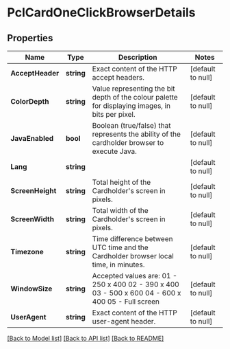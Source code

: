 # PclCardOneClickBrowserDetails

## Properties
Name | Type | Description | Notes
------------ | ------------- | ------------- | -------------
**AcceptHeader** | **string** | Exact content of the HTTP accept headers. | [default to null]
**ColorDepth** | **string** | Value representing the bit depth of the colour palette for displaying images, in bits per pixel. | [default to null]
**JavaEnabled** | **bool** | Boolean (true/false) that represents the ability of the cardholder browser to execute Java. | [default to null]
**Lang** | **string** |  | [default to null]
**ScreenHeight** | **string** | Total height of the Cardholder&#x27;s screen in pixels. | [default to null]
**ScreenWidth** | **string** | Total width of the Cardholder&#x27;s screen in pixels. | [default to null]
**Timezone** | **string** | Time difference between UTC time and the Cardholder browser local time, in minutes. | [default to null]
**WindowSize** | **string** | Accepted values are: 01 - 250 x 400 02 - 390 x 400 03 - 500 x 600 04 - 600 x 400 05 - Full screen  | [default to null]
**UserAgent** | **string** | Exact content of the HTTP user-agent header. | [default to null]

[[Back to Model list]](../README.md#documentation-for-models) [[Back to API list]](../README.md#documentation-for-api-endpoints) [[Back to README]](../README.md)

